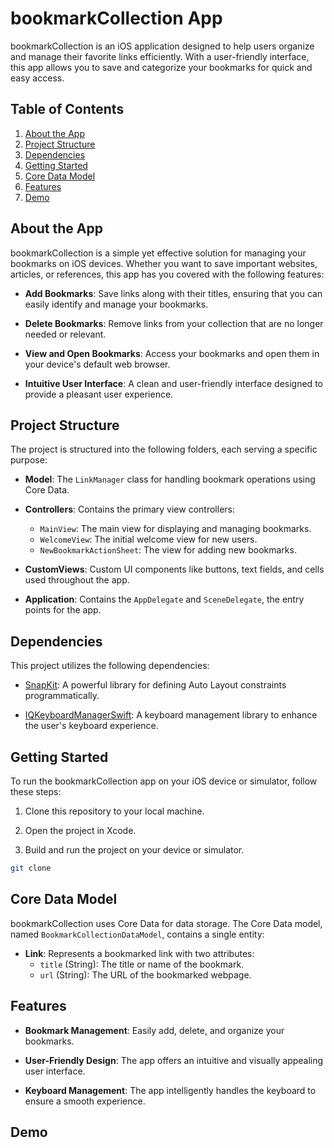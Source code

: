 # bookmarkCollection App

bookmarkCollection is an iOS application designed to help users organize and manage their favorite links efficiently. With a user-friendly interface, this app allows you to save and categorize your bookmarks for quick and easy access.

## Table of Contents

1. [About the App](#about-the-app)
2. [Project Structure](#project-structure)
3. [Dependencies](#dependencies)
4. [Getting Started](#getting-started)
5. [Core Data Model](#core-data-model)
6. [Features](#features)
7. [Demo](#demo)

## About the App

bookmarkCollection is a simple yet effective solution for managing your bookmarks on iOS devices. Whether you want to save important websites, articles, or references, this app has you covered with the following features:

- **Add Bookmarks**: Save links along with their titles, ensuring that you can easily identify and manage your bookmarks.

- **Delete Bookmarks**: Remove links from your collection that are no longer needed or relevant.

- **View and Open Bookmarks**: Access your bookmarks and open them in your device's default web browser.

- **Intuitive User Interface**: A clean and user-friendly interface designed to provide a pleasant user experience.

## Project Structure

The project is structured into the following folders, each serving a specific purpose:

- **Model**: The `LinkManager` class for handling bookmark operations using Core Data.

- **Controllers**: Contains the primary view controllers:
  - `MainView`: The main view for displaying and managing bookmarks.
  - `WelcomeView`: The initial welcome view for new users.
  - `NewBookmarkActionSheet`: The view for adding new bookmarks.

- **CustomViews**: Custom UI components like buttons, text fields, and cells used throughout the app.

- **Application**: Contains the `AppDelegate` and `SceneDelegate`, the entry points for the app.

## Dependencies

This project utilizes the following dependencies:

- [SnapKit](https://github.com/SnapKit/SnapKit): A powerful library for defining Auto Layout constraints programmatically.

- [IQKeyboardManagerSwift](https://github.com/hackiftekhar/IQKeyboardManager): A keyboard management library to enhance the user's keyboard experience.

## Getting Started

To run the bookmarkCollection app on your iOS device or simulator, follow these steps:

1. Clone this repository to your local machine.

2. Open the project in Xcode.

3. Build and run the project on your device or simulator.

```bash
git clone 
```

## Core Data Model

bookmarkCollection uses Core Data for data storage. The Core Data model, named `BookmarkCollectionDataModel`, contains a single entity:

- **Link**: Represents a bookmarked link with two attributes:
  - `title` (String): The title or name of the bookmark.
  - `url` (String): The URL of the bookmarked webpage.

## Features

- **Bookmark Management**: Easily add, delete, and organize your bookmarks.
  
- **User-Friendly Design**: The app offers an intuitive and visually appealing user interface.
  
- **Keyboard Management**: The app intelligently handles the keyboard to ensure a smooth experience.

## Demo

![]()


